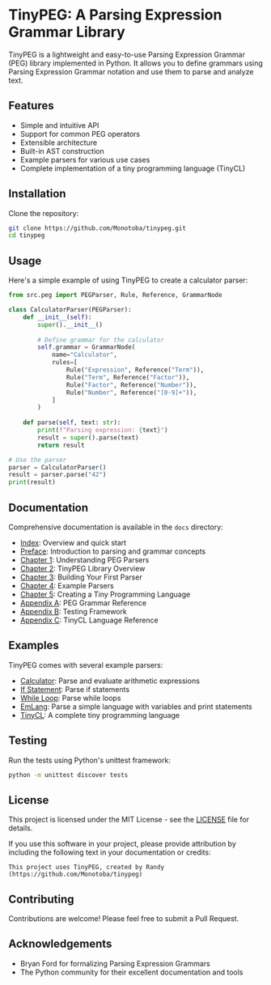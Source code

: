 # TinyPEG: A Parsing Expression Grammar Library

TinyPEG is a lightweight and easy-to-use Parsing Expression Grammar (PEG) library implemented in Python. It allows you to define grammars using Parsing Expression Grammar notation and use them to parse and analyze text.

## Features

- Simple and intuitive API
- Support for common PEG operators
- Extensible architecture
- Built-in AST construction
- Example parsers for various use cases
- Complete implementation of a tiny programming language (TinyCL)

## Installation

Clone the repository:

```bash
git clone https://github.com/Monotoba/tinypeg.git
cd tinypeg
```

## Usage

Here's a simple example of using TinyPEG to create a calculator parser:

```python
from src.peg import PEGParser, Rule, Reference, GrammarNode

class CalculatorParser(PEGParser):
    def __init__(self):
        super().__init__()
        
        # Define grammar for the calculator
        self.grammar = GrammarNode(
            name="Calculator",
            rules=[
                Rule("Expression", Reference("Term")),
                Rule("Term", Reference("Factor")),
                Rule("Factor", Reference("Number")),
                Rule("Number", Reference("[0-9]+")),
            ]
        )
    
    def parse(self, text: str):
        print(f"Parsing expression: {text}")
        result = super().parse(text)
        return result

# Use the parser
parser = CalculatorParser()
result = parser.parse("42")
print(result)
```

## Documentation

Comprehensive documentation is available in the `docs` directory:

- [Index](docs/index.md): Overview and quick start
- [Preface](docs/preface.md): Introduction to parsing and grammar concepts
- [Chapter 1](docs/chapter01_peg_basics.md): Understanding PEG Parsers
- [Chapter 2](docs/chapter02_library_overview.md): TinyPEG Library Overview
- [Chapter 3](docs/chapter03_building_parsers.md): Building Your First Parser
- [Chapter 4](docs/chapter04_examples.md): Example Parsers
- [Chapter 5](docs/chapter05_tiny_language.md): Creating a Tiny Programming Language
- [Appendix A](docs/appendix_a_peg_reference.md): PEG Grammar Reference
- [Appendix B](docs/appendix_b_testing.md): Testing Framework
- [Appendix C](docs/appendix_c_tinycl_reference.md): TinyCL Language Reference

## Examples

TinyPEG comes with several example parsers:

- [Calculator](src/examples/calc/calculator.py): Parse and evaluate arithmetic expressions
- [If Statement](src/examples/ifstmt/ifstmt.py): Parse if statements
- [While Loop](src/examples/while_loop/while.py): Parse while loops
- [EmLang](src/examples/emlang/emlang.py): Parse a simple language with variables and print statements
- [TinyCL](src/examples/tinycl/tinycl_parser.py): A complete tiny programming language

## Testing

Run the tests using Python's unittest framework:

```bash
python -m unittest discover tests
```

## License

This project is licensed under the MIT License - see the [LICENSE](LICENSE) file for details.

If you use this software in your project, please provide attribution by including the following text in your documentation or credits:

```
This project uses TinyPEG, created by Randy (https://github.com/Monotoba/tinypeg)
```

## Contributing

Contributions are welcome! Please feel free to submit a Pull Request.

## Acknowledgements

- Bryan Ford for formalizing Parsing Expression Grammars
- The Python community for their excellent documentation and tools